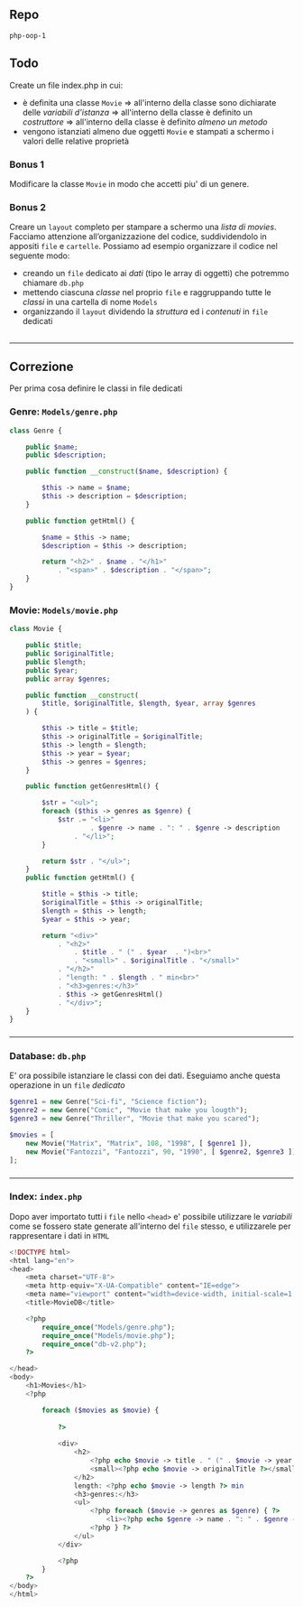 ## Repo
`php-oop-1`

## Todo
Create un file index.php in cui:
 - è definita una classe `Movie`
   => all'interno della classe sono dichiarate delle *variabili d'istanza*
   => all'interno della classe è definito un *costruttore*
   => all'interno della classe è definito *almeno un metodo*
- vengono istanziati almeno due oggetti `Movie` e stampati a schermo i valori delle relative proprietà

### Bonus 1
Modificare la classe `Movie` in modo che accetti piu' di un genere. 

### Bonus 2
Creare un `layout` completo per stampare a schermo una *lista di movies*.
Facciamo attenzione all’organizzazione del codice, suddividendolo in appositi `file` e `cartelle`. Possiamo ad esempio organizzare il codice nel seguente modo:
- creando un `file` dedicato ai *dati* (tipo le array di oggetti) che potremmo chiamare `db.php`
- mettendo ciascuna *classe* nel proprio `file` e raggruppando tutte le *classi* in una cartella di nome `Models`
- organizzando il `layout` dividendo la *struttura* ed i *contenuti* in `file` dedicati

## 

---

## Correzione
Per prima cosa definire le classi in file dedicati
### Genre: `Models/genre.php`
```php
class Genre {

    public $name;
    public $description;

    public function __construct($name, $description) {

        $this -> name = $name;
        $this -> description = $description;
    }

    public function getHtml() {

        $name = $this -> name;            
        $description = $this -> description;                

        return "<h2>" . $name . "</h1>"
            . "<span>" . $description . "</span>";
    }
}
```

### Movie: `Models/movie.php`
```php
class Movie {

    public $title;
    public $originalTitle;
    public $length;
    public $year;
    public array $genres;

    public function __construct(
        $title, $originalTitle, $length, $year, array $genres
    ) {

        $this -> title = $title;
        $this -> originalTitle = $originalTitle;
        $this -> length = $length;
        $this -> year = $year;
        $this -> genres = $genres;
    }

    public function getGenresHtml() {

        $str = "<ul>";
        foreach ($this -> genres as $genre) {
            $str .= "<li>" 
                    . $genre -> name . ": " . $genre -> description
                . "</li>";
        }

        return $str . "</ul>";
    }
    public function getHtml() {

        $title = $this -> title;
        $originalTitle = $this -> originalTitle;
        $length = $this -> length;
        $year = $this -> year;

        return "<div>" 
            . "<h2>" 
                . $title . " (" . $year  . ")<br>"
                . "<small>" . $originalTitle . "</small>"
            . "</h2>"
            . "length: " . $length . " min<br>"
            . "<h3>genres:</h3>" 
            . $this -> getGenresHtml()
            . "</div>";
    }
}
```

### 
---
### Database: `db.php`
E' ora possibile istanziare le classi con dei dati. Eseguiamo anche questa operazione in un `file` *dedicato*
```php
$genre1 = new Genre("Sci-fi", "Science fiction");
$genre2 = new Genre("Comic", "Movie that make you lougth");
$genre3 = new Genre("Thriller", "Movie that make you scared");

$movies = [
    new Movie("Matrix", "Matrix", 108, "1998", [ $genre1 ]),
    new Movie("Fantozzi", "Fantozzi", 90, "1990", [ $genre2, $genre3 ])
];
```

###
---
### Index: `index.php`
Dopo aver importato tutti i `file` nello `<head>` e' possibile utilizzare le *variabili* come se fossero state generate all'interno del `file` stesso, e utilizzarele per rappresentare i dati in `HTML`
```php
<!DOCTYPE html>
<html lang="en">
<head>
    <meta charset="UTF-8">
    <meta http-equiv="X-UA-Compatible" content="IE=edge">
    <meta name="viewport" content="width=device-width, initial-scale=1.0">
    <title>MovieDB</title>

    <?php
        require_once("Models/genre.php");
        require_once("Models/movie.php");
        require_once("db-v2.php");
    ?>

</head>
<body>
    <h1>Movies</h1>
    <?php

        foreach ($movies as $movie) {
            
            ?>
            
            <div>
                <h2>
                    <?php echo $movie -> title . " (" . $movie -> year . ")" ?><br>
                    <small><?php echo $movie -> originalTitle ?></small>
                </h2>
                length: <?php echo $movie -> length ?> min
                <h3>genres:</h3>
                <ul>
                    <?php foreach ($movie -> genres as $genre) { ?>
                        <li><?php echo $genre -> name . ": " . $genre -> description ?></li>
                    <?php } ?>
                </ul>
            </div>

            <?php
        }
    ?>
</body>
</html>
```
